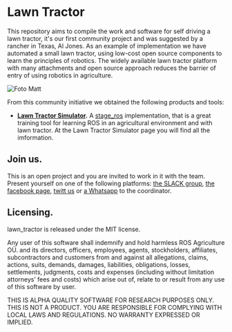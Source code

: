 # Lawn Tractor

This repository aims to compile the work and software for self driving a lawn tractor, it's our first community project and was suggested by a rancher in Texas, Al Jones. As an example of implementation we have automated a small lawn tractor, using low-cost open source components to learn the principles of robotics.  The widely available lawn tractor platform with many attachments and open source approach reduces the barrier of entry of using robotics in agriculture.


![Foto Matt](https://lh3.googleusercontent.com/fTaDVuOLLdnxALxxXZmdqxHzTtC0EKzNXzy3jcWOWNoNlAX-m1M9URiD9IABtjC8Se8V4jBieDTCXtoDVbzQBO0D88ygz5vbCTbUdQbwyRxgyai9iPZPSZQLVdbvPU0uiYLkNv0FSi2fQMzmgIwPZWIWe7Vzuwb3TllN16e9ZSV7SDvLe-l3H1xDfc5wzULhObR3kFBgxlkZVWMzIT_DkWyBIHNnBDrEaFNuyiaAT5c1iJ5WjzdCYbOXhXEYVZTiz1jRwTlDoaIwbIT0xw4zAzEv1z19rshk7V4rs5nPqCsWYhy8znP8vQNAeLdwcnZbkF6GSjjN7kk3La_IxX-FckfNwMPM_dNeW2K3OaQ1RCQo6m0DpSBzG3cVcMoCmRIThZei3CoxFbJOF-mp5cToEpJrO0gd9pFaTSrJRL-oJsHd5E0gfvEt9nVmkVkjwBoXcwvg80NQi-DTuFjvi2-DVAeS_N_oP-boCSa1NB1X0s1QkRqcUDn2UUsOUXw8OCu_sKr2dm_pG1y-6yZF_jbWl3-DF0DvwGwUwfCFcYTXFxXG_YCZ-HIP0SlwzhVnGPtDRcwrIYujg7ocHkrBR10Gmwpqk1yyDY4X1HKKAG-TWE5yXCENIO4CARVqA8vrIHD10cY-YKlrbZXxiMwCuf1hMVsGUjeVD-xcxogLQzlM0c6QkQH3ggvTB283_OxDF4-VNglSSafwSmN8Qt1ustLoKOHvwg=w860-h645-no)


From this community initiative we obtained the following products and tools:
* **[Lawn Tractor Simulator](simulator.md).** A [stage_ros](http://wiki.ros.org/stage_ros) implementation, that is a great training tool for learning ROS in an agricultural environment and with lawn tractor. At the Lawn Tractor Simulator page you will find all the imformation.


## Join us.
This is an open project and you are invited to work in it with the team. Present yourself on one of the following platforms: [the SLACK group](http://rosagriculture.slack.com/), [the facebook page](https://facebook.com/ROSAgriculture), [twitt us](https://twitter.com/ROSAgriculture) or [a Whatsapp](https://wa.me/+12142933679) to the coordinator.

## Licensing.
lawn_tractor is released under the MIT license.

Any user of this software shall indemnify and hold harmless ROS Agriculture O&Uuml;. and its directors, officers, employees, agents, stockholders, affiliates, subcontractors and customers from and against all allegations, claims, actions, suits, demands, damages, liabilities, obligations, losses, settlements, judgments, costs and expenses (including without limitation attorneys’ fees and costs) which arise out of, relate to or result from any use of this software by user.

THIS IS ALPHA QUALITY SOFTWARE FOR RESEARCH PURPOSES ONLY. THIS IS NOT A PRODUCT. YOU ARE RESPONSIBLE FOR COMPLYING WITH LOCAL LAWS AND REGULATIONS. NO WARRANTY EXPRESSED OR IMPLIED.
